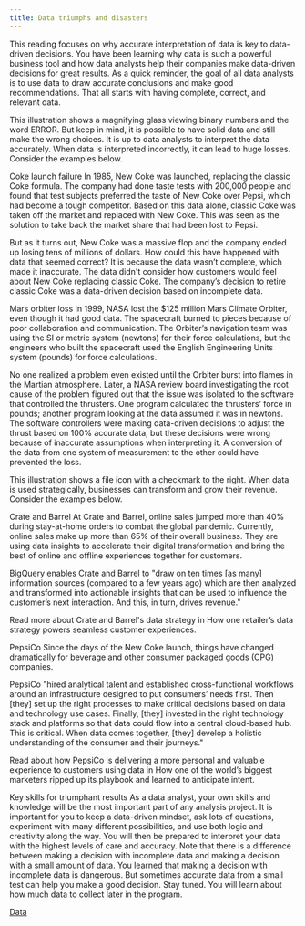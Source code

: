 ```yaml
---
title: Data triumphs and disasters
---
```

This reading focuses on why accurate interpretation of data is key to data-driven decisions. You have been learning why data is such a powerful business tool and how data analysts help their companies make data-driven decisions for great results. As a quick reminder, the goal of all data analysts is to use data to draw accurate conclusions and make good recommendations. That all starts with having complete, correct, and relevant data. 

This illustration shows a magnifying glass viewing binary numbers and the word ERROR.
But keep in mind, it is possible to have solid data and still make the wrong choices. It is up to data analysts to interpret the data accurately. When data is interpreted incorrectly, it can lead to huge losses. Consider the examples below.

Coke launch failure
In 1985, New Coke was launched, replacing the classic Coke formula. The company had done taste tests with 200,000 people and found that test subjects preferred the taste of New Coke over Pepsi, which had become a tough competitor. Based on this data alone, classic Coke was taken off the market and replaced with New Coke. This was seen as the solution to take back the market share that had been lost to Pepsi. 

But as it turns out, New Coke was a massive flop and the company ended up losing tens of millions of dollars. How could this have happened with data that seemed correct? It is because the data wasn’t complete, which made it inaccurate. The data didn't consider how customers would feel about New Coke replacing classic Coke. The company’s decision to retire classic Coke was a data-driven decision based on incomplete data.

Mars orbiter loss
In 1999, NASA lost the $125 million Mars Climate Orbiter, even though it had good data. The spacecraft burned to pieces because of poor collaboration and communication. The Orbiter’s navigation team was using the SI or metric system (newtons) for their force calculations, but the engineers who built the spacecraft used the English Engineering Units system (pounds) for force calculations. 

No one realized a problem even existed until the Orbiter burst into flames in the Martian atmosphere. Later, a NASA review board investigating the root cause of the problem figured out that the issue was isolated to the software that controlled the thrusters. One program calculated the thrusters’ force in pounds; another program looking at the data assumed it was in newtons. The software controllers were making data-driven decisions to adjust the thrust based on 100% accurate data, but these decisions were wrong because of inaccurate assumptions when interpreting it. A conversion of the data from one system of measurement to the other could have prevented the loss.

This illustration shows a file icon with a checkmark to the right.
When data is used strategically, businesses can transform and grow their revenue. Consider the examples below.

Crate and Barrel
At Crate and Barrel, online sales jumped more than 40% during stay-at-home orders to combat the global pandemic. Currently, online sales make up more than 65% of their overall business. They are using data insights to accelerate their digital transformation and bring the best of online and offline experiences together for customers.

BigQuery enables Crate and Barrel to "draw on ten times [as many] information sources (compared to a few years ago) which are then analyzed and transformed into actionable insights that can be used to influence the customer’s next interaction. And this, in turn, drives revenue."

Read more about Crate and Barrel's data strategy in How one retailer’s data strategy powers seamless customer experiences.

PepsiCo 
Since the days of the New Coke launch, things have changed dramatically for beverage and other consumer packaged goods (CPG) companies. 

PepsiCo "hired analytical talent and established cross-functional workflows around an infrastructure designed to put consumers’ needs first. Then [they] set up the right processes to make critical decisions based on data and technology use cases. Finally, [they] invested in the right technology stack and platforms so that data could flow into a central cloud-based hub. This is critical. When data comes together, [they] develop a holistic understanding of the consumer and their journeys."

Read about how PepsiCo is delivering a more personal and valuable experience to customers using data in How one of the world’s biggest marketers ripped up its playbook and learned to anticipate intent.

Key skills for triumphant results
As a data analyst, your own skills and knowledge will be the most important part of any analysis project. It is important for you to keep a data-driven mindset, ask lots of questions, experiment with many different possibilities, and use both logic and creativity along the way. You will then be prepared to interpret your data with the highest levels of care and accuracy. Note that there is a difference between making a decision with incomplete data and making a decision with a small amount of data. You learned that making a decision with incomplete data is dangerous. But sometimes accurate data from a small test can help you make a good decision. Stay tuned. You will learn about how much data to collect later in the program.


[Data](danielesalvatore/data-analysts/foundations/data.md)